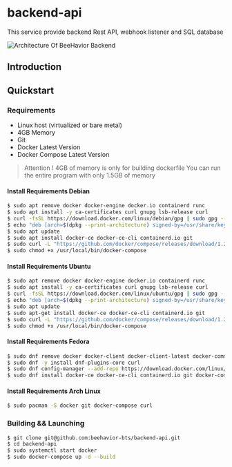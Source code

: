 # backend-api

This service provide backend Rest API, webhook listener and SQL database

![Architecture Of BeeHavior Backend](https://user-images.githubusercontent.com/64791937/154861399-3d7c7cbb-50aa-4273-af98-e3afac526ffa.png)

## Introduction

## Quickstart

### Requirements 

- Linux host (virtualized or bare metal)
- 4GB Memory
- Git
- Docker Latest Version
- Docker Compose Latest Version

> Attention ! 4GB of memory is only for building dockerfile
> You can run the entire program with only 1.5GB of memory

#### Install Requirements Debian

```sh
$ sudo apt remove docker docker-engine docker.io containerd runc
$ sudo apt install -y ca-certificates curl gnupg lsb-release curl
$ curl -fsSL https://download.docker.com/linux/debian/gpg | sudo gpg --dearmor -o /usr/share/keyrings/docker-archive-keyring.gpg
$ echo "deb [arch=$(dpkg --print-architecture) signed-by=/usr/share/keyrings/docker-archive-keyring.gpg] https://download.docker.com/linux/debian $(lsb_release -cs) stable" | sudo tee /etc/apt/sources.list.d/docker.list > /dev/null
$ sudo apt update
$ sudo apt install docker-ce docker-ce-cli containerd.io git
$ sudo curl -L "https://github.com/docker/compose/releases/download/1.29.2/docker-compose-$(uname -s)-$(uname -m)" -o /usr/local/bin/docker-compose
$ sudo chmod +x /usr/local/bin/docker-compose
```

#### Install Requirements Ubuntu

```sh
$ sudo apt remove docker docker-engine docker.io containerd runc
$ sudo apt install -y ca-certificates curl gnupg lsb-release curl
$ curl -fsSL https://download.docker.com/linux/ubuntu/gpg | sudo gpg --dearmor -o /usr/share/keyrings/docker-archive-keyring.gpg
$ echo "deb [arch=$(dpkg --print-architecture) signed-by=/usr/share/keyrings/docker-archive-keyring.gpg] https://download.docker.com/linux/ubuntu $(lsb_release -cs) stable" | sudo tee /etc/apt/sources.list.d/docker.list > /dev/null
$ sudo apt update
$ sudo apt-get install docker-ce docker-ce-cli containerd.io git
$ sudo curl -L "https://github.com/docker/compose/releases/download/1.29.2/docker-compose-$(uname -s)-$(uname -m)" -o /usr/local/bin/docker-compose
$ sudo chmod +x /usr/local/bin/docker-compose
```

#### Install Requirements Fedora

```sh
$ sudo dnf remove docker docker-client docker-client-latest docker-common docker-latest docker-latest-logrotate docker-logrotate docker-selinux docker-engine-selinux docker-engine
$ sudo dnf -y install dnf-plugins-core curl
$ sudo dnf config-manager --add-repo https://download.docker.com/linux/fedora/docker-ce.repo
$ sudo dnf install docker-ce docker-ce-cli containerd.io git docker-compose
```

#### Install Requirements Arch Linux

```sh
$ sudo pacman -S docker git docker-compose curl
```

### Building && Launching

```sh
$ git clone git@github.com:beehavior-bts/backend-api.git
$ cd backend-api
$ sudo systemctl start docker
$ sudo docker-compose up -d --build
```
